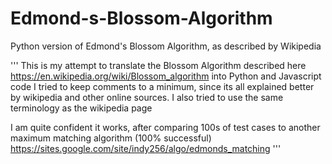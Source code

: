 # Edmond-s-Blossom-Algorithm
Python version of Edmond's Blossom Algorithm, as described by Wikipedia

'''
This is my attempt to translate the Blossom Algorithm described here 
https://en.wikipedia.org/wiki/Blossom_algorithm into Python and Javascript code 
I tried to keep comments to a minimum, since its all explained better by wikipedia and other online sources.
I also tried to use the same terminology as the wikipedia page

I am quite confident it works, after comparing 100s of test cases to another maximum matching algorithm (100% successful)
https://sites.google.com/site/indy256/algo/edmonds_matching 
'''


